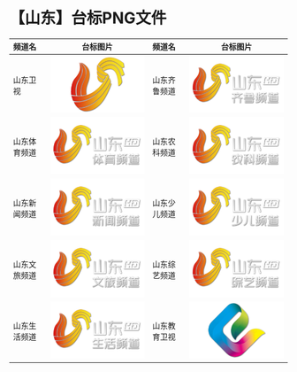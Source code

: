 # 【山东】台标PNG文件
|频道名|台标图片|频道名|台标图片|
|:---|:---:|:---|:---:|
|山东卫视|<img src="https://raw.githubusercontent.com/liuyilong80880/tvlog/main/img/Shandong.png">|山东齐鲁频道|<img src="https://raw.githubusercontent.com/liuyilong80880/tvlog/main/img/Shandong1.png">|
|山东体育频道|<img src="https://raw.githubusercontent.com/liuyilong80880/tvlog/main/img/Shandong2.png">|山东农科频道|<img src="https://raw.githubusercontent.com/liuyilong80880/tvlog/main/img/Shandong3.png">|
|山东新闻频道|<img src="https://raw.githubusercontent.com/liuyilong80880/tvlog/main/img/Shandong4.png">|山东少儿频道|<img src="https://raw.githubusercontent.com/liuyilong80880/tvlog/main/img/Shandong5.png">|
|山东文旅频道|<img src="https://raw.githubusercontent.com/liuyilong80880/tvlog/main/img/Shandong6.png">|山东综艺频道|<img src="https://raw.githubusercontent.com/liuyilong80880/tvlog/main/img/Shandong7.png">|
|山东生活频道|<img src="https://raw.githubusercontent.com/liuyilong80880/tvlog/main/img/Shandong8.png">|山东教育卫视|<img src="https://raw.githubusercontent.com/liuyilong80880/tvlog/main/img/Shandongjy.png">|
